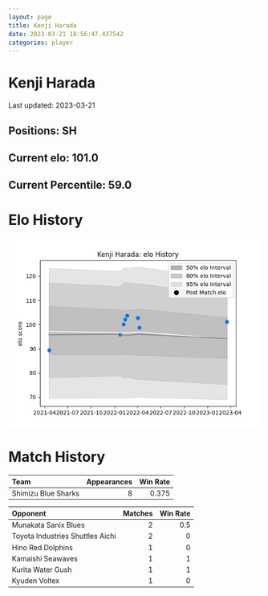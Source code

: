 ```yaml
---  
layout: page  
title: Kenji Harada  
date: 2023-03-21 18:56:47.437542  
categories: player  
---
```

# Kenji Harada


Last updated: 2023-03-21
## Positions: SH

## Current elo: 101.0

## Current Percentile: 59.0

# Elo History


![elo history](history_KenjiHarada.png)
# Match History


| Team                |   Appearances |   Win Rate |
|:--------------------|--------------:|-----------:|
| Shimizu Blue Sharks |             8 |      0.375 |

| Opponent                         |   Matches |   Win Rate |
|:---------------------------------|----------:|-----------:|
| Munakata Sanix Blues             |         2 |        0.5 |
| Toyota Industries Shuttles Aichi |         2 |        0   |
| Hino Red Dolphins                |         1 |        0   |
| Kamaishi Seawaves                |         1 |        1   |
| Kurita Water Gush                |         1 |        1   |
| Kyuden Voltex                    |         1 |        0   |